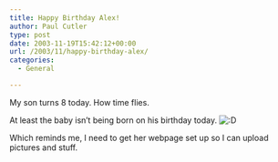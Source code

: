 ```yaml
---
title: Happy Birthday Alex!
author: Paul Cutler
type: post
date: 2003-11-19T15:42:12+00:00
url: /2003/11/happy-birthday-alex/
categories:
  - General

---
```

My son turns 8 today. How time flies.

At least the baby isn&#8217;t being born on his birthday today. <img src='https://i0.wp.com/www.silwenae.net/blogs/img/smilies/icon_biggrin.gif?w=700' alt='&#58;&#68;' class='middle' data-recalc-dims="1" />

Which reminds me, I need to get her webpage set up so I can upload pictures and stuff.